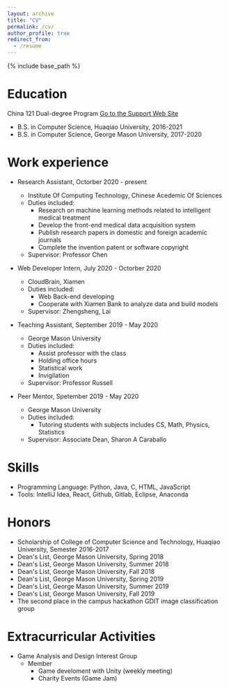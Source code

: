 ```yaml
---
layout: archive
title: "CV"
permalink: /cv/
author_profile: true
redirect_from:
  - /resume
---
```


{% include base_path %}

Education
======
China 121 Dual-degree Program 
[Go to the Support Web Site](https://support.west-wind.com)
  * B.S. in Computer Science, Huaqiao University, 2016-2021 
  * B.S. in Computer Science, George Mason University, 2017-2020 

Work experience
======
* Research Assistant, Octorber 2020 - present
  * Institute Of Computing Technology, Chinese Acedemic Of Sciences
  * Duties included: 
    * Research on machine learning methods related to intelligent medical treatment
    * Develop the front-end medical data acquisition system
    * Publish research papers in domestic and foreign academic journals
    * Complete the invention patent or software copyright
  * Supervisor: Professor Chen

* Web Developer Intern, July 2020 - Octorber 2020
  * CloudBrain, Xiamen
  * Duties included: 
    * Web Back-end developing
    * Cooperate with Xiamen Bank to analyze data and build models
  * Supervisor: Zhengsheng, Lai 
 
* Teaching Assistant, September 2019 - May 2020
  * George Mason University
  * Duties included: 
    * Assist professor with the class
    * Holding office hours
    * Statistical work
    * Invigilation
  * Supervisor: Professor Russell

* Peer Mentor, Spetember 2019 - May 2020
  * George Mason University
  * Duties included: 
    * Tutoring students with subjects includes CS, Math, Physics, Statistics
  * Supervisor: Associate Dean, Sharon A Caraballo 

Skills
======
* Programming Language: Python, Java, C, HTML, JavaScript
* Tools: IntelliJ Idea, React, Github, Gitlab, Eclipse, Anaconda

<!--- 
Publications 
======
  <ul>{% for post in site.publications %}
    {% include archive-single-cv.html %}
  {% endfor %}</ul>
-->

<!--- 
Talks
======
  <ul>{% for post in site.talks %}
    {% include archive-single-talk-cv.html %}
  {% endfor %}</ul>
-->
  
<!--- 
Teaching
======
  <ul>{% for post in site.teaching %}
    {% include archive-single-cv.html %}
  {% endfor %}</ul> 
-->
  
<!--- Service and leadership
======
* Currently signed in to 43 different slack teams
-->

Honors
======
* Scholarship of College of Computer Science and Technology, Huaqiao University, Semester 2016-2017
* Dean's List, George Mason University, Spring 2018
* Dean's List, George Mason University, Summer 2018
* Dean's List, George Mason University, Fall 2018
* Dean's List, George Mason University, Spring 2019
* Dean's List, George Mason University, Summer 2019
* Dean's List, George Mason University, Fall 2019
* The second place in the campus hackathon GDIT image classification group

Extracurricular Activities
======
* Game Analysis and Design Interest Group
  * Member
    * Game develoment with Unity (weekly meeting)
    * Charity Events (Game Jam)
